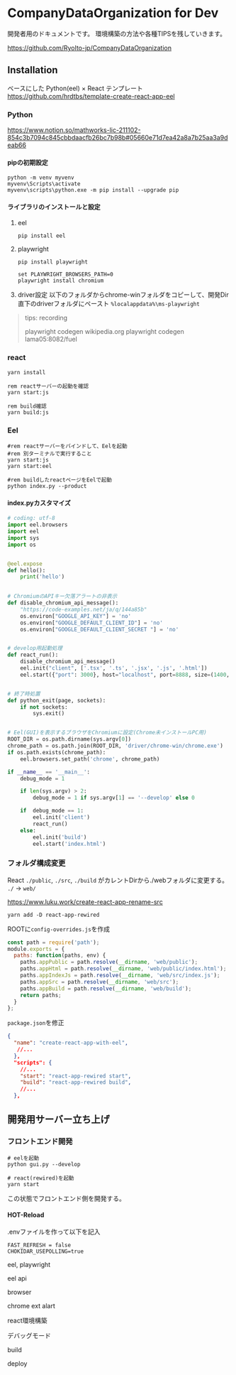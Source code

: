 # CompanyDataOrganization for Dev

開発者用のドキュメントです。
環境構築の方法や各種TIPSを残していきます。

https://github.com/RyoIto-jp/CompanyDataOrganization



## Installation

ベースにした Python(eel) × React テンプレート
https://github.com/hrdtbs/template-create-react-app-eel



### Python

https://www.notion.so/mathworks-lic-211102-854c3b7094c845cbbdaacfb26bc7b98b#05660e71d7ea42a8a7b25aa3a9deab66

#### pipの初期設定

```shell
python -m venv myvenv
myvenv\Scripts\activate
myvenv\scripts\python.exe -m pip install --upgrade pip
```

#### ライブラリのインストールと設定

1. eel
   ```shell
   pip install eel
   ```

   

2. playwright
    ```shell
    pip install playwright
    
    set PLAYWRIGHT_BROWSERS_PATH=0  
    playwright install chromium  
    ```

    

3. driver設定
    以下のフォルダからchrome-winフォルダをコピーして、開発Dir直下のdriverフォルダにペースト
    `%localappdata%\ms-playwright`

    

> tips: recording
>
> playwright codegen wikipedia.org
> playwright codegen lama05:8082/fuel



### react

```shell
yarn install

rem reactサーバーの起動を確認
yarn start:js

rem build確認
yarn build:js
```



### Eel

```shell
#rem reactサーバーをバインドして、Eelを起動
#rem 別ターミナルで実行すること
yarn start:js
yarn start:eel

#rem buildしたreactページをEelで起動
python index.py --product
```



#### index.pyカスタマイズ
```python
# coding: utf-8
import eel.browsers
import eel
import sys
import os


@eel.expose
def hello():
    print('hello')
    

# ChromiumのAPIキー欠落アラートの非表示
def disable_chromium_api_message():
    "https://code-examples.net/ja/q/144a85b"
    os.environ["GOOGLE_API_KEY"] = 'no'
    os.environ["GOOGLE_DEFAULT_CLIENT_ID"] = 'no'
    os.environ["GOOGLE_DEFAULT_CLIENT_SECRET "] = 'no'


# develop用起動処理
def react_run():
    disable_chromium_api_message()
    eel.init("client", ['.tsx', '.ts', '.jsx', '.js', '.html'])
    eel.start({"port": 3000}, host="localhost", port=8888, size=(1400, 850), position=(200, 200), close_callback=python_exit)


# 終了時処置
def python_exit(page, sockets):
    if not sockets:
        sys.exit()


# Eel(GUI)を表示するブラウザをChromiumに設定(Chrome未インストールPC用)
ROOT_DIR = os.path.dirname(sys.argv[0])
chrome_path = os.path.join(ROOT_DIR, 'driver/chrome-win/chrome.exe')
if os.path.exists(chrome_path):
    eel.browsers.set_path('chrome', chrome_path)

if __name__ == '__main__':
    debug_mode = 1

    if len(sys.argv) > 2:
        debug_mode = 1 if sys.argv[1] == '--develop' else 0

    if  debug_mode == 1:
        eel.init('client')
        react_run()
    else:
        eel.init('build')
        eel.start('index.html')

```




### フォルダ構成変更

React `./public`, `./src`, `./build` がカレントDirから./webフォルダに変更する。
`./` -> `web/`

https://www.luku.work/create-react-app-rename-src



```shell
yarn add -D react-app-rewired
```



ROOTに`config-overrides.js`を作成

```js
const path = require('path');
module.exports = {
  paths: function(paths, env) {
    paths.appPublic = path.resolve(__dirname, 'web/public');
    paths.appHtml = path.resolve(__dirname, 'web/public/index.html');
    paths.appIndexJs = path.resolve(__dirname, 'web/src/index.js');
    paths.appSrc = path.resolve(__dirname, 'web/src');
    paths.appBuild = path.resolve(__dirname, 'web/build');
    return paths;
  }
};
```



`package.json`を修正

```json
{
  "name": "create-react-app-with-eel",
   //...
  },
  "scripts": {
    //...
    "start": "react-app-rewired start",
    "build": "react-app-rewired build",
    //...
  },
```

## 開発用サーバー立ち上げ

### フロントエンド開発

```shell
# eelを起動
python gui.py --develop

# react(rewired)を起動
yarn start
```

この状態でフロントエンド側を開発する。


#### HOT-Reload

.envファイルを作って以下を記入
```shell
FAST_REFRESH = false
CHOKIDAR_USEPOLLING=true
```

eel, playwright

eel api

browser

chrome ext alart

react環境構築

デバッグモード

build

deploy


